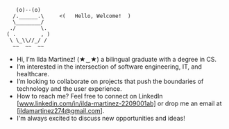 ```         
   (o)--(o)
  /.______.\     <(   Hello, Welcome!  )
  \________/
 ./        \.
( .        , )
 \ \_\\//_/ /
  ~~  ~~  ~~
``` 




-  Hi, I’m Ilda Martinez! (★‿★) a bilingual graduate with a degree in CS.
-  I’m interested in the intersection of software engineering, IT, and healthcare.
-  I’m looking to collaborate on  projects that push the boundaries of technology and the user experience.
-  How to reach me? Feel free to connect on LinkedIn [www.linkedin.com/in/ilda-martinez-2209001ab] or drop me an email at [ildamartinez274@gmail.com].
-  I'm always excited to discuss new opportunities and ideas!

<!---
Ilda16/Ilda16 is a ✨ special ✨ repository because its `README.md` (this file) appears on your GitHub profile.
You can click the Preview link to take a look at your changes.
--->
